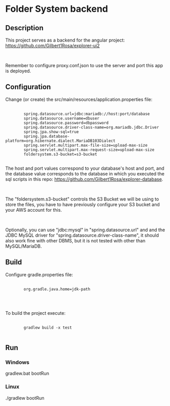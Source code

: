 # Folder System backend

## Description

This project serves as a backend for the angular 
project: https://github.com/Gilbert1Rosa/explorer-ui2

<br>

Remember to configure proxy.conf.json to use the server and port this app is deployed.

## Configuration

Change (or create) the src/main/resources/application.properties file:

<pre>
    <code>
        spring.datasource.url=jdbc:mariadb://host:port/database
        spring.datasource.username=dbuser
        spring.datasource.password=dbpassword
        spring.datasource.driver-class-name=org.mariadb.jdbc.Driver
        spring.jpa.show-sql=true
        spring.jpa.database-platform=org.hibernate.dialect.MariaDB103Dialect
        spring.servlet.multipart.max-file-size=upload-max-size
        spring.servlet.multipart.max-request-size=upload-max-size
        foldersystem.s3-bucket=s3-bucket
    </code>
</pre>

The host and port values correspond to your database's host and port,
and the database value corresponds to the database in which you executed
the sql scripts in this repo: https://github.com/Gilbert1Rosa/explorer-database.

<br>

The "foldersystem.s3-bucket" controls the S3 Bucket we will be using to store the files,
you have to have previously configure your S3 bucket and your AWS account for this.

<br>

Optionally, you can use "jdbc:mysql" in "spring.datasource.url" and
and the JDBC MySQL driver for "spring.datasource.driver-class-name",
it should also work fine with other DBMS, but it is not tested with other than 
MySQL/MariaDB.

## Build

Configure gradle.properties file:

<pre>
    <code>
        org.gradle.java.home=jdk-path
    </code>
</pre>

<br>

To build the project execute:
<pre>
    <code>
        gradlew build -x test
    </code>
</pre>

## Run

### Windows

gradlew.bat bootRun

### Linux

./gradlew bootRun


